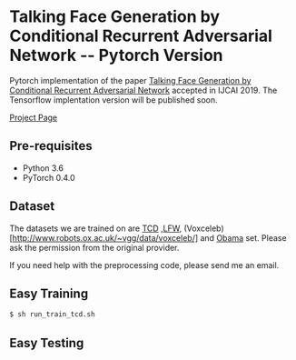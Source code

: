 # Talking Face Generation by Conditional Recurrent Adversarial Network -- Pytorch Version
Pytorch implementation of the paper [Talking Face Generation by Conditional Recurrent Adversarial Network](http://web.eecs.utk.edu/~ysong18/papers/Speech2Vid_camera_full.pdf) accepted in IJCAI 2019.
The Tensorflow implentation version will be published soon.

[Project Page](http://web.eecs.utk.edu/~ysong18/projects/talkingface/talkingface.html)


<a name="Pre-requisites">

## Pre-requisites

* Python 3.6
* PyTorch 0.4.0


<a name="Dataset">

## Dataset
The datasets we are trained on are [TCD](https://sigmedia.tcd.ie/TCDTIMIT/node/1)
,[LFW](http://www.robots.ox.ac.uk/~vgg/data/lip_reading/lrw1.html), (Voxceleb)[http://www.robots.ox.ac.uk/~vgg/data/voxceleb/] and [Obama](https://grail.cs.washington.edu/projects/AudioToObama/) set. Please ask the permission from the original provider.

If you need help with the preprocessing code, please send me an email.



## Easy Training

```bash
$ sh run_train_tcd.sh
```
## Easy Testing

